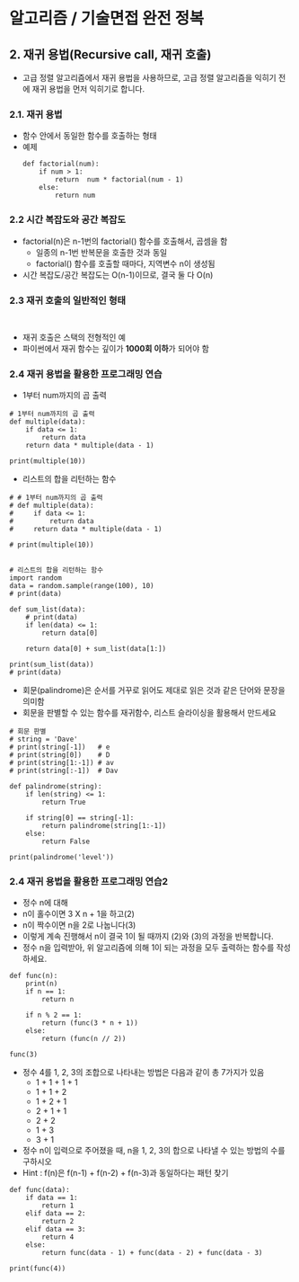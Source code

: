 # 알고리즘 / 기술면접 완전 정복

## 2. 재귀 용법(Recursive call, 재귀 호출)
- 고급 정렬 알고리즘에서 재귀 용법을 사용하므로, 고급 정렬 알고리즘을 익히기 전에 재귀 용법을 먼저 익히기로 합니다.

### 2.1. 재귀 용법
- 함수 안에서 동일한 함수를 호출하는 형태
- 예제
    ```
    def factorial(num):
        if num > 1:
            return  num * factorial(num - 1)
        else:
            return num
    ```

### 2.2 시간 복잡도와 공간 복잡도
- factorial(n)은 n-1번의 factorial() 함수를 호출해서, 곱셈을 함
    - 일종의 n-1번 반복문을 호출한 것과 동일
    - factorial() 함수를 호출할 때마다, 지역변수 n이 생성됨
- 시간 복잡도/공간 복잡도는 O(n-1)이므로, 결국 둘 다 O(n)

### 2.3 재귀 호출의 일반적인 형태
```

```
```

```
- 재귀 호출은 스택의 전형적인 예
- 파이썬에서 재귀 함수는 깊이가 **1000회 이하**가 되어야 함


### 2.4 재귀 용법을 활용한 프로그래밍 연습
- 1부터 num까지의 곱 출력
```
# 1부터 num까지의 곱 출력
def multiple(data):
    if data <= 1:
        return data
    return data * multiple(data - 1)
    
print(multiple(10))
```

- 리스트의 합을 리턴하는 함수
```
# # 1부터 num까지의 곱 출력
# def multiple(data):
#     if data <= 1:
#         return data
#     return data * multiple(data - 1)

# print(multiple(10))


# 리스트의 합을 리턴하는 함수
import random
data = random.sample(range(100), 10)
# print(data)

def sum_list(data):
    # print(data)
    if len(data) <= 1:
        return data[0]

    return data[0] + sum_list(data[1:])

print(sum_list(data))
# print(data)
```

- 회문(palindrome)은 순서를 거꾸로 읽어도 제대로 읽은 것과 같은 단어와 문장을 의미함
- 회문을 판별할 수 있는 함수를 재귀함수, 리스트 슬라이싱을 활용해서 만드세요
```
# 회문 판별
# string = 'Dave'
# print(string[-1])   # e
# print(string[0])    # D
# print(string[1:-1]) # av
# print(string[:-1])  # Dav

def palindrome(string):
    if len(string) <= 1:
        return True
    
    if string[0] == string[-1]:
        return palindrome(string[1:-1])
    else:
        return False

print(palindrome('level'))
```

### 2.4 재귀 용법을 활용한 프로그래밍 연습2
- 정수 n에 대해
- n이 홀수이면 3 X n + 1을 하고(2)
- n이 짝수이면 n을 2로 나눕니다(3)
- 이렇게 계속 진행해서 n이 결국 1이 될 때까지 (2)와 (3)의 과정을 반복합니다.
- 정수 n을 입력받아, 위 알고리즘에 의해 1이 되는 과정을 모두 출력하는 함수를 작성하세요.
```
def func(n):
    print(n)
    if n == 1:
        return n
    
    if n % 2 == 1:
        return (func(3 * n + 1))
    else:
        return (func(n // 2))

func(3)
```

- 정수 4를 1, 2, 3의 조합으로 나타내는 방법은 다음과 같이 총 7가지가 있음
    - 1 + 1 + 1 + 1
    - 1 + 1 + 2
    - 1 + 2 + 1
    - 2 + 1 + 1
    - 2 + 2
    - 1 + 3
    - 3 + 1
- 정수 n이 입력으로 주어졌을 때, n을 1, 2, 3의 합으로 나타낼 수 있는 방법의 수를 구하시오
- Hint : f(n)은 f(n-1) + f(n-2) + f(n-3)과 동일하다는 패턴 찾기
```
def func(data):
    if data == 1:
        return 1
    elif data == 2:
        return 2
    elif data == 3:
        return 4
    else:
        return func(data - 1) + func(data - 2) + func(data - 3)

print(func(4))
```